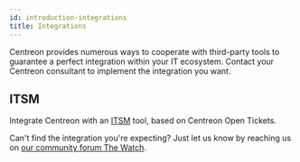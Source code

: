 ```yaml
---
id: introduction-integrations
title: Integrations
---
```


Centreon provides numerous ways to cooperate with third-party tools to guarantee
a perfect integration within your IT ecosystem. Contact your Centreon consultant to implement the integration you want.

## ITSM

Integrate Centreon with an [ITSM](../integrations/itsm/itsm-overview.md) tool, based on Centreon Open Tickets.

Can't find the integration you're expecting? Just let us know by reaching us on [our community forum The Watch](https://thewatch.centreon.com/).
